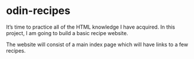 # odin-recipes
It’s time to practice all of the HTML knowledge I have acquired. In this project, I am going to build a basic recipe website.

The website will consist of a main index page which will have links to a few recipes.       